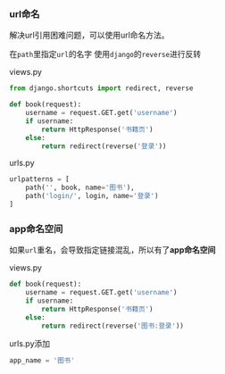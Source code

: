 ### url命名
解决url引用困难问题，可以使用url命名方法。

在`path`里指定`url`的名字
使用`django`的`reverse`进行反转

views.py

```python
from django.shortcuts import redirect, reverse

def book(request):
    username = request.GET.get('username')
    if username:
        return HttpResponse('书籍页')
    else:
        return redirect(reverse('登录'))

```

urls.py

```python
urlpatterns = [
    path('', book, name='图书'),
    path('login/', login, name='登录')
]

```
### app命名空间
如果`url`重名，会导致指定链接混乱，所以有了**app命名空间**

views.py

```python
def book(request):
    username = request.GET.get('username')
    if username:
        return HttpResponse('书籍页')
    else:
        return redirect(reverse('图书:登录'))
```

urls.py添加

```python
app_name = '图书'
```


